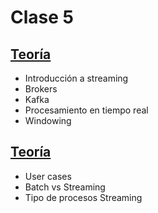 # Clase 5

## [Teoría](teoria/stream_processing.pdf)

* Introducción a streaming
* Brokers
* Kafka
* Procesamiento en tiempo real
* Windowing

## [Teoría](teoria/imgs_stream.pdf)
* User cases
* Batch vs Streaming
* Tipo de procesos Streaming
